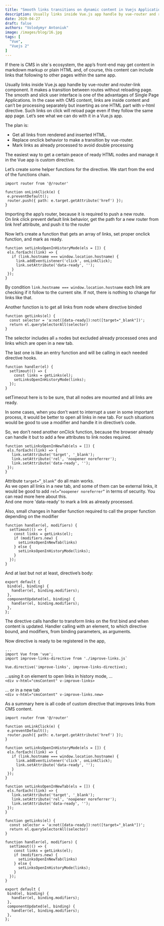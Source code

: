```yaml
---
title: "Smooth links transitions on dynamic content in Vuejs Application"
description: Usually links inside Vue.js app handle by vue-router and router-link component. It makes a transition between routes without reloading page. The smooth and slick user interface is one of the advantages of Single Page Applications. In the case with CMS content, links are inside content and can’t be processing separately but inserting as one HTML part with `v-html` directive. Such links on click will reload page even if they follow the same app page.
date: 2020-04-27
draft: false
authors: "Volodymyr Antoniuk"
image: /images/blog/16.jpg
tags: [
  "Vue",
  "Vuejs 2"
]
---
```


If there is CMS in site`s ecosystem, the app’s front-end may get content in markdown markup or plain HTML and, of course, this content can include links that following to other pages within the same app.

Usually links inside Vue.js app handle by vue-router and router-link component. It makes a transition between routes without reloading page. The smooth and slick user interface is one of the advantages of Single Page Applications. In the case with CMS content, links are inside content and can’t be processing separately but inserting as one HTML part with v-html directive. Such links on click will reload page even if they follow the same app page.
Let’s see what we can do with it in a Vue.js app.

The plan is:

- Get all links from rendered and inserted HTML.
- Replace onclick behavior to make a transition by vue-router.
- Mark links as already processed to avoid double processing

The easiest way to get a certain peace of ready HTML nodes and manage it in the Vue app is custom directive.

Let’s create some helper functions for the directive. We start from the end of the functions chain.

```
import router from '@/router'

function onLinkClick(e) {
 e.preventDefault();
 router.push({ path: e.target.getAttribute('href') });
}
```

Importing the app’s router, because it is required to push a new route. <br>
On link click prevent default link behavior, get the path for a new router from link href attribute, and push it to the router

Now let’s create a function that gets an array of links, set proper onclick function, and mark as ready.

```
function setLinksOpenInHistoryMode(els = []) {
 els.forEach((link) => {
   if (link.hostname === window.location.hostname) {
     link.addEventListener('click', onLinkClick);
     link.setAttribute('data-ready', '');
   }
 });
}
```

By condition `link.hostname === window.location.hostname` each link are checking if it follow to the current site. If not, there is nothing to change for links like that.

Another function is to get all links from node where directive binded

```
function getLinks(el) {
  const selector = 'a:not([data-ready]):not([target="_blank"])';
  return el.querySelectorAll(selector)
}
```

The selector includes all `a` nodes but excluded already processed ones and links which are open in a new tab.

The last one is like an entry function and will be calling in each needed directive hooks.

```
function handler(el) {
  setTimout(() => {
    const links = getLinks(el);
    setLinksOpenInHistoryMode(links);
  });
}
```

setTimeout here is to be sure, that all nodes are mounted and all links are ready.

In some cases, when you don’t want to interrupt a user in some important process, it would be better to open all links in new tab. For such situations would be good to use a modifier and handle it in directive’s code.

So, we don’t need another onClick function, because the browser already can handle it but to add a few attributes to link nodes required.

```
function setLinksOpenInNewTab(els = []) {
 els.forEach((link) => {
   link.setAttribute('target', '_blank');
   link.setAttribute('rel', 'noopener noreferrer');
   link.setAttribute('data-ready', '');
 });
}
```

Attribute `target=”_blank”` do all main works.<br>
As we open all links in a new tab, and some of them can be external links, it would be good to add `rel=”noopener noreferrer”` in terms of security. You can read more here about this.<br>
And one more 'data-ready' to mark a link as already processed.

Also, small changes in handler function required to call the proper function depending on the modifier

```
function handler(el, modifiers) {
  setTimout(() => {
    const links = getLinks(el);
    if (modifiers.new) {
      setLinksOpenInNewTab(links)
    } else {
      setLinksOpenInHistoryMode(links);
    }
  });
}
```

And at last but not at least, directive’s body:

```
export default {
 bind(el, binding) {
   handler(el, binding.modifiers);
 },
 componentUpdated(el, binding) {
   handler(el, binding.modifiers);
 },
};
```

The directive calls handler to transform links on the first bind and when content is updated. Handler calling with an element, to which directive bound, and modifiers, from binding parameters, as arguments.

Now directive is ready to be registered in the app,

```
...
import Vue from 'vue';
import improve-links-directive from './improve-links.js`

Vue.directive('improve-links', improve-links-directive);
```

…using it on element to open links in history mode, ...<br>
`<div v-html="cmsContent" v-improve-links>`

… or in a new tab<br>
`<div v-html="cmsContent" v-improve-links.new>`

As a summary here is all code of custom directive that improves links from CMS content.

```
import router from '@/router'

function onLinkClick(e) {
 e.preventDefault();
 router.push({ path: e.target.getAttribute('href') });
}

function setLinksOpenInHistoryMode(els = []) {
 els.forEach((link) => {
   if (link.hostname === window.location.hostname) {
     link.addEventListener('click', onLinkClick);
     link.setAttribute('data-ready', '');
   }
 });
}

function setLinksOpenInNewTab(els = []) {
 els.forEach((link) => {
   link.setAttribute('target', '_blank');
   link.setAttribute('rel', 'noopener noreferrer');
   link.setAttribute('data-ready', '');
 });
}

function getLinks(el) {
  const selector = 'a:not([data-ready]):not([target="_blank"])';
  return el.querySelectorAll(selector)
}

function handler(el, modifiers) {
  setTimout(() => {
    const links = getLinks(el);
    if (modifiers.new) {
      setLinksOpenInNewTab(links)
    } else {
      setLinksOpenInHistoryMode(links);
    }
  });
}

export default {
 bind(el, binding) {
   handler(el, binding.modifiers);
 },
 componentUpdated(el, binding) {
   handler(el, binding.modifiers);
 },
};
```